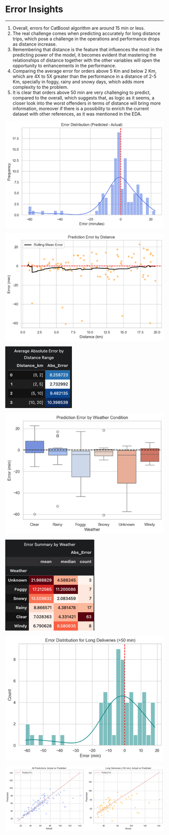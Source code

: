 # Error Insights

---

1. Overall, errors for CatBoost algorithm are around 15 min or less. 
2. The real challenge comes when predicting accurately for long distance trips, which pose a challenge in the operations and performance drops as distance increase.
3. Remembering that distance is the feature that influences the most in the predicting power of the model, it becomes evident that mastering the relationships of distance together with the other variables will open the opportunity to enhancements in the performance.
4. Comparing the average error for orders above 5 Km and below 2 Km, which are 4X to 5X greater than the performance in a distance of 2-5 Km, specially in foggy, rainy and snowy days, which adds more complexity to the problem.
5. It is clear that orders above 50 min are very challenging to predict, compared to the overall, which suggests that, as logic as it seems, a closer look into the worst offenders in terms of distance will bring more information, moreover if there is a possibility to enrich the current dataset with other references, as it was mentioned in the EDA.

![Error_insights](images/catboost_1.png)

![Error_insights](images/catboost_2.png)

![Error_insights](images/catboost_3.png)

![Error_insights](images/catboost_4.png)

![Error_insights](images/catboost5.png)

![Error_insights](images/catboost6.png)

![Error_insights](images/catboost7.png)